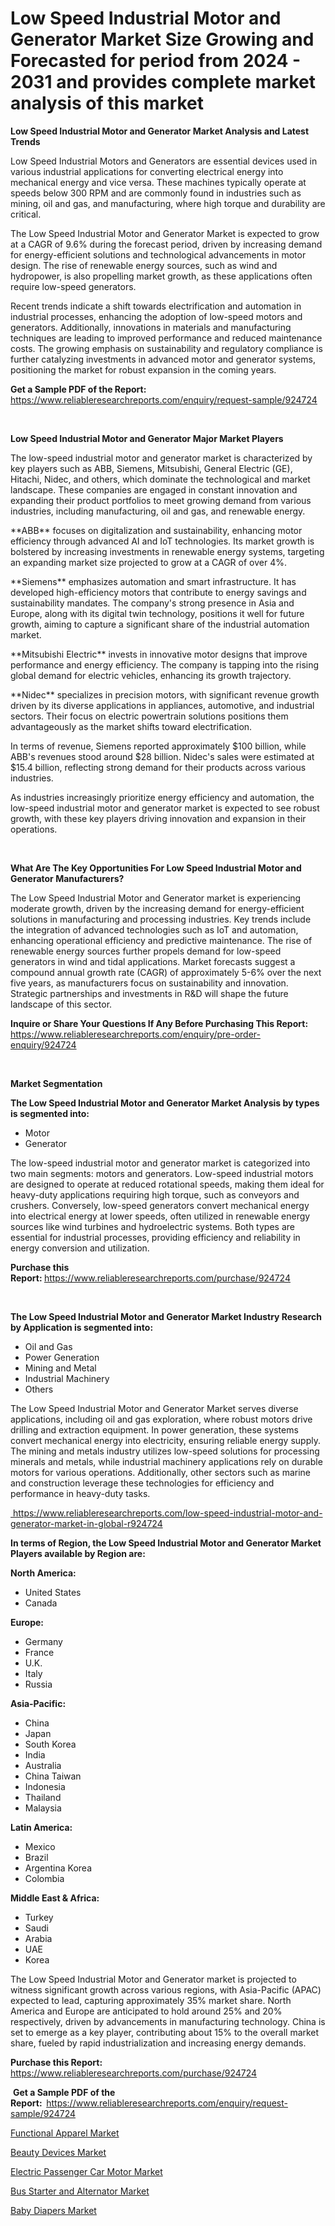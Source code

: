 <p><h1>Low Speed Industrial Motor and Generator Market Size Growing and Forecasted for period from 2024 - 2031 and provides complete market analysis of this market</h1></p><p><strong>Low Speed Industrial Motor and Generator Market Analysis and Latest Trends</strong></p>
<p><p>Low Speed Industrial Motors and Generators are essential devices used in various industrial applications for converting electrical energy into mechanical energy and vice versa. These machines typically operate at speeds below 300 RPM and are commonly found in industries such as mining, oil and gas, and manufacturing, where high torque and durability are critical. </p><p>The Low Speed Industrial Motor and Generator Market is expected to grow at a CAGR of 9.6% during the forecast period, driven by increasing demand for energy-efficient solutions and technological advancements in motor design. The rise of renewable energy sources, such as wind and hydropower, is also propelling market growth, as these applications often require low-speed generators. </p><p>Recent trends indicate a shift towards electrification and automation in industrial processes, enhancing the adoption of low-speed motors and generators. Additionally, innovations in materials and manufacturing techniques are leading to improved performance and reduced maintenance costs. The growing emphasis on sustainability and regulatory compliance is further catalyzing investments in advanced motor and generator systems, positioning the market for robust expansion in the coming years.</p></p>
<p><strong>Get a Sample PDF of the Report:&nbsp;</strong> <a href="https://www.reliableresearchreports.com/enquiry/request-sample/924724?utm_campaign=5&utm_medium=2&utm_source=Github&utm_content=ia&utm_term=12122024&utm_id=low-speed-industrial-motor-and-generator">https://www.reliableresearchreports.com/enquiry/request-sample/924724</a></p>
<p>&nbsp;</p>
<p><strong>Low Speed Industrial Motor and Generator Major Market Players</strong></p>
<p><p>The low-speed industrial motor and generator market is characterized by key players such as ABB, Siemens, Mitsubishi, General Electric (GE), Hitachi, Nidec, and others, which dominate the technological and market landscape. These companies are engaged in constant innovation and expanding their product portfolios to meet growing demand from various industries, including manufacturing, oil and gas, and renewable energy.</p><p>**ABB** focuses on digitalization and sustainability, enhancing motor efficiency through advanced AI and IoT technologies. Its market growth is bolstered by increasing investments in renewable energy systems, targeting an expanding market size projected to grow at a CAGR of over 4%.</p><p>**Siemens** emphasizes automation and smart infrastructure. It has developed high-efficiency motors that contribute to energy savings and sustainability mandates. The company's strong presence in Asia and Europe, along with its digital twin technology, positions it well for future growth, aiming to capture a significant share of the industrial automation market.</p><p>**Mitsubishi Electric** invests in innovative motor designs that improve performance and energy efficiency. The company is tapping into the rising global demand for electric vehicles, enhancing its growth trajectory.</p><p>**Nidec** specializes in precision motors, with significant revenue growth driven by its diverse applications in appliances, automotive, and industrial sectors. Their focus on electric powertrain solutions positions them advantageously as the market shifts toward electrification.</p><p>In terms of revenue, Siemens reported approximately $100 billion, while ABB's revenues stood around $28 billion. Nidec's sales were estimated at $15.4 billion, reflecting strong demand for their products across various industries. </p><p>As industries increasingly prioritize energy efficiency and automation, the low-speed industrial motor and generator market is expected to see robust growth, with these key players driving innovation and expansion in their operations.</p></p>
<p>&nbsp;</p>
<p><strong>What Are The Key Opportunities For Low Speed Industrial Motor and Generator Manufacturers?</strong></p>
<p><p>The Low Speed Industrial Motor and Generator market is experiencing moderate growth, driven by the increasing demand for energy-efficient solutions in manufacturing and processing industries. Key trends include the integration of advanced technologies such as IoT and automation, enhancing operational efficiency and predictive maintenance. The rise of renewable energy sources further propels demand for low-speed generators in wind and tidal applications. Market forecasts suggest a compound annual growth rate (CAGR) of approximately 5-6% over the next five years, as manufacturers focus on sustainability and innovation. Strategic partnerships and investments in R&D will shape the future landscape of this sector.</p></p>
<p><strong>Inquire or Share Your Questions If Any Before Purchasing This Report:</strong> <a href="https://www.reliableresearchreports.com/enquiry/pre-order-enquiry/924724?utm_campaign=5&utm_medium=2&utm_source=Github&utm_content=ia&utm_term=12122024&utm_id=low-speed-industrial-motor-and-generator">https://www.reliableresearchreports.com/enquiry/pre-order-enquiry/924724</a></p>
<p>&nbsp;</p>
<p><strong>Market Segmentation</strong></p>
<p><strong>The Low Speed Industrial Motor and Generator Market Analysis by types is segmented into:</strong></p>
<p><ul><li>Motor</li><li>Generator</li></ul></p>
<p><p>The low-speed industrial motor and generator market is categorized into two main segments: motors and generators. Low-speed industrial motors are designed to operate at reduced rotational speeds, making them ideal for heavy-duty applications requiring high torque, such as conveyors and crushers. Conversely, low-speed generators convert mechanical energy into electrical energy at lower speeds, often utilized in renewable energy sources like wind turbines and hydroelectric systems. Both types are essential for industrial processes, providing efficiency and reliability in energy conversion and utilization.</p></p>
<p><strong>Purchase this Report:&nbsp;</strong><a href="https://www.reliableresearchreports.com/purchase/924724?utm_campaign=5&utm_medium=2&utm_source=Github&utm_content=ia&utm_term=12122024&utm_id=low-speed-industrial-motor-and-generator">https://www.reliableresearchreports.com/purchase/924724</a></p>
<p>&nbsp;</p>
<p><strong>The Low Speed Industrial Motor and Generator Market Industry Research by Application is segmented into:</strong></p>
<p><ul><li>Oil and Gas</li><li>Power Generation</li><li>Mining and Metal</li><li>Industrial Machinery</li><li>Others</li></ul></p>
<p><p>The Low Speed Industrial Motor and Generator Market serves diverse applications, including oil and gas exploration, where robust motors drive drilling and extraction equipment. In power generation, these systems convert mechanical energy into electricity, ensuring reliable energy supply. The mining and metals industry utilizes low-speed solutions for processing minerals and metals, while industrial machinery applications rely on durable motors for various operations. Additionally, other sectors such as marine and construction leverage these technologies for efficiency and performance in heavy-duty tasks.</p></p>
<p><a href="https://www.reliableresearchreports.com/low-speed-industrial-motor-and-generator-market-in-global-r924724?utm_campaign=5&utm_medium=2&utm_source=Github&utm_content=ia&utm_term=12122024&utm_id=low-speed-industrial-motor-and-generator">&nbsp;https://www.reliableresearchreports.com/low-speed-industrial-motor-and-generator-market-in-global-r924724</a></p>
<p><strong>In terms of Region, the Low Speed Industrial Motor and Generator Market Players available by Region are:</strong></p>
<p>
    <p> <strong> North America: </strong>
        <ul>
            <li>United States</li>
            <li>Canada</li>
        </ul>
        </p> 
    <p> <strong> Europe: </strong>
        <ul>
            <li>Germany</li>
            <li>France</li>
            <li>U.K.</li>
            <li>Italy</li>
            <li>Russia</li>
        </ul>
        </p> 
    <p> <strong> Asia-Pacific: </strong>
        <ul>
            <li>China</li>
            <li>Japan</li>
            <li>South Korea</li>
            <li>India</li>
            <li>Australia</li>
            <li>China Taiwan</li>
            <li>Indonesia</li>
            <li>Thailand</li>
            <li>Malaysia</li>
        </ul>
        </p> 
    <p> <strong> Latin America: </strong>
        <ul>
            <li>Mexico</li>
            <li>Brazil</li>
            <li>Argentina Korea</li>
            <li>Colombia</li>
        </ul>
        </p> 
    <p> <strong> Middle East & Africa: </strong>
        <ul>
            <li>Turkey</li>
            <li>Saudi</li>
            <li>Arabia</li>
            <li>UAE</li>
            <li>Korea</li>
        </ul>
    </p>
    </p>
<p><p>The Low Speed Industrial Motor and Generator market is projected to witness significant growth across various regions, with Asia-Pacific (APAC) expected to lead, capturing approximately 35% market share. North America and Europe are anticipated to hold around 25% and 20% respectively, driven by advancements in manufacturing technology. China is set to emerge as a key player, contributing about 15% to the overall market share, fueled by rapid industrialization and increasing energy demands.</p></p>
<p><strong>Purchase this Report: </strong><a href="https://www.reliableresearchreports.com/purchase/924724?utm_campaign=5&utm_medium=2&utm_source=Github&utm_content=ia&utm_term=12122024&utm_id=low-speed-industrial-motor-and-generator">https://www.reliableresearchreports.com/purchase/924724</a></p>
<p>&nbsp;<strong>Get a Sample PDF of the Report:&nbsp;&nbsp;</strong><a href="https://www.reliableresearchreports.com/enquiry/request-sample/924724?utm_campaign=5&utm_medium=2&utm_source=Github&utm_content=ia&utm_term=12122024&utm_id=low-speed-industrial-motor-and-generator">https://www.reliableresearchreports.com/enquiry/request-sample/924724</a></p>
<p><strong></strong></p>
<p><p><a href="https://www.linkedin.com/pulse/exploring-potential-functional-apparel-marketthe-upcoming-prospects-r2l1f?utm_campaign=5&utm_medium=2&utm_source=Github&utm_content=ia&utm_term=12122024&utm_id=low-speed-industrial-motor-and-generator">Functional Apparel Market</a></p><p><a href="https://www.linkedin.com/pulse/116-cagr-forecast-forthe-beauty-devices-marketfrom-2024-2031-tounveil-mbpjf?utm_campaign=5&utm_medium=2&utm_source=Github&utm_content=ia&utm_term=12122024&utm_id=low-speed-industrial-motor-and-generator">Beauty Devices Market</a></p><p><a href="https://github.com/lylyparadise/Market-Research-Report-List-5/blob/main/electric-passenger-car-motor-market.md?utm_campaign=5&utm_medium=2&utm_source=Github&utm_content=ia&utm_term=12122024&utm_id=low-speed-industrial-motor-and-generator">Electric Passenger Car Motor Market</a></p><p><a href="https://github.com/FlorianWolf90/Market-Research-Report-List-1/blob/main/bus-starter-and-alternator-market.md?utm_campaign=5&utm_medium=2&utm_source=Github&utm_content=ia&utm_term=12122024&utm_id=low-speed-industrial-motor-and-generator">Bus Starter and Alternator Market</a></p><p><a href="https://www.linkedin.com/pulse/state-baby-diapers-market-projected-growth-cagr-1122024-2031-bwz7f?utm_campaign=5&utm_medium=2&utm_source=Github&utm_content=ia&utm_term=12122024&utm_id=low-speed-industrial-motor-and-generator">Baby Diapers Market</a></p></p>